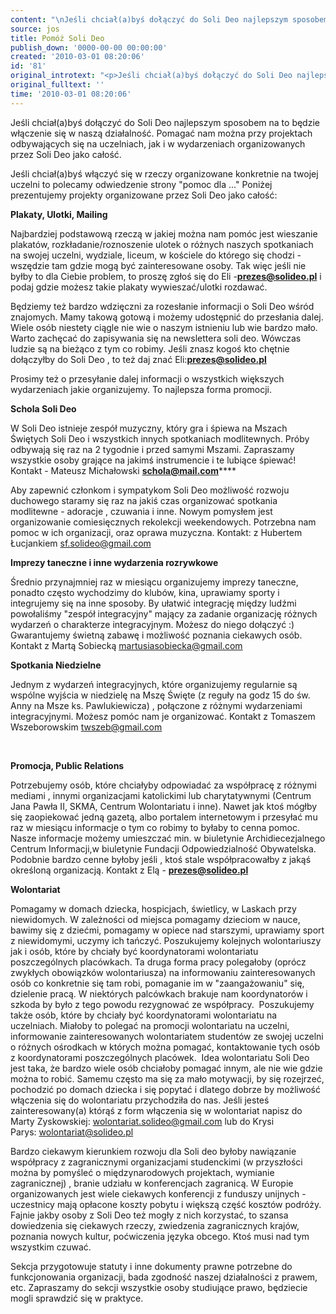 ```yaml
---
content: "\nJeśli chciał(a)byś dołączyć do Soli Deo najlepszym sposobem na to będzie włączenie się w naszą działalność. Pomagać nam można przy projektach odbywających się na uczelniach, jak i w wydarzeniach organizowanych przez Soli Deo jako całość.\n\r\n\nJeśli chciał(a)byś włączyć się w rzeczy organizowane konkretnie na twojej uczelni to polecamy odwiedzenie strony \"pomoc dla ...\" Poniżej prezentujemy projekty organizowane przez Soli Deo jako całość:\n\r\n\n**Plakaty, Ulotki, Mailing**\n\r\n\nNajbardziej podstawową rzeczą w jakiej można nam pomóc jest wieszanie plakatów, rozkładanie/roznoszenie ulotek o różnych naszych spotkaniach na swojej uczelni, wydziale, liceum, w kościele do którego się chodzi - wszędzie tam gdzie mogą być zainteresowane osoby. Tak więc jeśli nie byłby to dla Ciebie problem, to proszę zgłoś się do&nbsp;Eli -**prezes@solideo.pl** i podaj gdzie możesz takie plakaty wywieszać/ulotki rozdawać.\n\r\n\nBędziemy też bardzo wdzięczni za rozesłanie informacji o Soli Deo wśród znajomych. Mamy takową gotową i możemy udostępnić do przesłania dalej. Wiele osób niestety ciągle nie wie o naszym istnieniu lub wie bardzo mało. Warto zachęcać do zapisywania się na newslettera soli deo. Wówczas ludzie są na bieżąco z tym co robimy. Jeśli znasz kogoś kto chętnie dołączyłby do Soli Deo , to też daj znać Eli:**prezes@solideo.pl**\n\r\n\nProsimy też o przesyłanie dalej informacji o wszystkich większych wydarzeniach jakie organizujemy. To najlepsza forma promocji.\n\r\n\n**Schola Soli Deo**\n\r\n\nW Soli Deo istnieje zespół muzyczny, który gra i śpiewa na Mszach Świętych Soli Deo i wszystkich innych spotkaniach modlitewnych. Próby odbywają się raz na 2 tygodnie i przed samymi Mszami. Zapraszamy wszystkie osoby grające na jakimś instrumencie i te lubiące śpiewać! Kontakt - Mateusz Michałowski&nbsp;****schola@mail.com********\n\r\n\n# Spotkania Modlitewne, Rekolekcje comiesięczne\r\n\nAby zapewnić członkom i sympatykom Soli Deo możliwość rozwoju duchowego staramy się raz na jakiś czas organizować spotkania modlitewne - adoracje , czuwania i inne. Nowym pomysłem jest organizowanie comiesięcznych rekolekcji weekendowych.&nbsp;Potrzebna nam pomoc w ich organizacji, oraz oprawa muzyczna. Kontakt:&nbsp;z&nbsp;Hubertem Łucjankiem&nbsp;sf.solideo@gmail.com\n\r\n\n**Imprezy taneczne i inne wydarzenia rozrywkowe**\n\r\n\nŚrednio przynajmniej raz w miesiącu organizujemy imprezy taneczne, ponadto często wychodzimy do klubów, kina, uprawiamy sporty i integrujemy się na inne sposoby. By ułatwić integrację między ludźmi powołaliśmy \"zespół integracyjny\" mający za zadanie organizację różnych wydarzeń o charakterze integracyjnym. Możesz do niego dołączyć :) Gwarantujemy świetną zabawę i możliwość poznania ciekawych osób. Kontakt z Martą Sobiecką&nbsp;martusiasobiecka@gmail.com\n\r\n\n**Spotkania Niedzielne**\n\r\n\nJednym z wydarzeń integracyjnych, które organizujemy regularnie są wspólne wyjścia w niedzielę na Mszę Święte (z reguły na godz 15&nbsp;do św. Anny na Msze ks.&nbsp;Pawlukiewicza)&nbsp;, połączone z różnymi wydarzeniami integracyjnymi. Możesz pomóc nam je organizować. Kontakt z&nbsp;Tomaszem Wszeborowskim&nbsp;twszeb@gmail.com\n\r\n\n\_\n\r\n\n**Promocja, Public Relations**\n\r\n\nPotrzebujemy osób, które chciałyby odpowiadać za współpracę z różnymi mediami , innymi organizacjami katolickimi&nbsp;lub charytatywnymi (Centrum Jana Pawła II, SKMA, Centrum Wolontariatu i inne). Nawet jak ktoś mógłby się zaopiekować jedną gazetą, albo portalem internetowym i przesyłać mu raz w miesiącu informacje o tym co robimy to byłaby to cenna pomoc. Nasze informacje możemy umieszczać min. w biuletynie Archidiecezjalnego Centrum Informacji,w biuletynie Fundacji Odpowiedzialność Obywatelska. Podobnie&nbsp;bardzo cenne byłoby jeśli , ktoś stale współpracowałby z jakąś określoną organizacją.&nbsp;Kontakt z Elą&nbsp;-&nbsp;**prezes@solideo.pl**\n\r\n\n**Wolontariat**\n\r\n\nPomagamy w domach dziecka, hospicjach, świetlicy, w Laskach przy niewidomych. W zależności od miejsca pomagamy dzieciom w nauce, bawimy się z dziećmi, pomagamy w opiece nad starszymi, uprawiamy sport z niewidomymi, uczymy ich tańczyć.\nPoszukujemy kolejnych wolontariuszy jak i osób, które by chciały być koordynatorami wolontariatu poszczególnych placówkach. Ta druga forma pracy polegałoby (oprócz zwykłych obowiązków wolontariusza) na informowaniu zainteresowanych osób co konkretnie się tam robi, pomaganie im w \"zaangażowaniu\" się, dzielenie pracą. W niektórych palcówkach brakuje nam koordynatorów i szkoda by było z tego powodu rezygnować ze współpracy.&nbsp;\nPoszukujemy także osób, które by chciały być koordynatorami wolontariatu na uczelniach. Miałoby to polegać na promocji wolontariatu na uczelni, informowanie zainteresowanych wolontariatem studentów ze swojej uczelni o różnych ośrodkach w których można pomagać, kontaktowanie tych osób z koordynatorami poszczególnych placówek.&nbsp;\nIdea wolontariatu Soli Deo jest taka, że bardzo wiele osób chciałoby pomagać innym, ale nie wie gdzie można to robić. Samemu często ma się za mało motywacji, by się rozejrzeć, pochodzić po domach dziecka i się popytać i dlatego dobrze by możliwość włączenia się do wolontariatu przychodziła do nas.\nJeśli jesteś zainteresowany(a) którąś z form włączenia się w wolontariat napisz do Marty Zyskowskiej:&nbsp;wolontariat.solideo@gmail.com lub do Krysi Parys:&nbsp;wolontariat@solideo.pl\n\r\n\n# Sekcja ds. Współpracy z Zagranicą\r\n\nBardzo ciekawym kierunkiem rozwoju dla Soli deo byłoby nawiązanie współpracy z zagranicznymi organizacjami studenckimi (w przyszłości można by pomyśleć o międzynarodowych projektach, wymianie zagranicznej) , branie udziału w konferencjach zagranicą. W Europie organizowanych jest wiele ciekawych konferencji z funduszy unijnych - uczestnicy mają opłacone koszty pobytu i większą część kosztów podróży. Fajnie jakby osoby z Soli Deo też mogły z nich korzystać, to szansa dowiedzenia się ciekawych rzeczy, zwiedzenia zagranicznych krajów, poznania nowych kultur, poćwiczenia języka obcego.\nKtoś musi nad tym wszystkim czuwać.\n\r\n\n\r\n\n# Sekcja Prawna\r\n\nSekcja przygotowuje statuty i inne dokumenty prawne potrzebne do funkcjonowania organizacji, bada zgodność naszej działalności z prawem, etc. Zapraszamy do sekcji wszystkie osoby studiujące prawo, będziecie mogli sprawdzić się w praktyce.\n\r\n\n# Jeśli chciałbyś włączyć się w którąś z wyżej wymienionych rzeczy , to skontaktuj się z Elą Nowokuńską&nbsp; -&nbsp;prezes@solideo.pl, kom: 790 554 265\r\n\n# "
source: jos
title: Pomóż Soli Deo
publish_down: '0000-00-00 00:00:00'
created: '2010-03-01 08:20:06'
id: '81'
original_introtext: "<p>Jeśli chciał(a)byś dołączyć do Soli Deo najlepszym sposobem na to będzie włączenie się w naszą działalność. Pomagać nam można przy projektach odbywających się na uczelniach, jak i w wydarzeniach organizowanych przez Soli Deo jako całość.</p>\r\n<p>Jeśli chciał(a)byś włączyć się w rzeczy organizowane konkretnie na twojej uczelni to polecamy odwiedzenie strony \"pomoc dla ...\" Poniżej prezentujemy projekty organizowane przez Soli Deo jako całość:</p>\r\n<p><strong>Plakaty, Ulotki, Mailing</strong></p>\r\n<p>Najbardziej podstawową rzeczą w jakiej można nam pomóc jest wieszanie plakatów, rozkładanie/roznoszenie ulotek o różnych naszych spotkaniach na swojej uczelni, wydziale, liceum, w kościele do którego się chodzi - wszędzie tam gdzie mogą być zainteresowane osoby. Tak więc jeśli nie byłby to dla Ciebie problem, to proszę zgłoś się do&nbsp;Eli -<strong><a class=\"ps\" href=\"mailto:prezes.MALPKA.solideo.pl\" style=\"text-decoration: none; color: #ffff55;\">prezes@solideo.pl</a></strong> i podaj gdzie możesz takie plakaty wywieszać/ulotki rozdawać.</p>\r\n<p>Będziemy też bardzo wdzięczni za rozesłanie informacji o Soli Deo wśród znajomych. Mamy takową gotową i możemy udostępnić do przesłania dalej. Wiele osób niestety ciągle nie wie o naszym istnieniu lub wie bardzo mało. Warto zachęcać do zapisywania się na newslettera soli deo. Wówczas ludzie są na bieżąco z tym co robimy. Jeśli znasz kogoś kto chętnie dołączyłby do Soli Deo , to też daj znać Eli:<strong><a class=\"ps\" href=\"mailto:prezes.MALPKA.solideo.pl\" style=\"text-decoration: none; color: #ffff55;\">prezes@solideo.pl</a></strong></p>\r\n<p>Prosimy też o przesyłanie dalej informacji o wszystkich większych wydarzeniach jakie organizujemy. To najlepsza forma promocji.</p>\r\n<p><strong>Schola Soli Deo</strong></p>\r\n<p>W Soli Deo istnieje zespół muzyczny, który gra i śpiewa na Mszach Świętych Soli Deo i wszystkich innych spotkaniach modlitewnych. Próby odbywają się raz na 2 tygodnie i przed samymi Mszami. Zapraszamy wszystkie osoby grające na jakimś instrumencie i te lubiące śpiewać! Kontakt - Mateusz Michałowski&nbsp;<strong><a class=\"ps\" href=\"mailto:&lt;/STRONG&gt;schola.MALPKA.mail.com&lt;STRONG&gt;\" style=\"text-decoration: none; color: #ffff55;\"></a></strong><a class=\"ps\" href=\"mailto:&lt;/STRONG&gt;schola.MALPKA.mail.com&lt;STRONG&gt;\" style=\"text-decoration: none; color: #ffff55;\">schola@mail.com<strong></strong></a><strong></strong></p>\r\n<h5>Spotkania Modlitewne, Rekolekcje comiesięczne</h5>\r\n<p>Aby zapewnić członkom i sympatykom Soli Deo możliwość rozwoju duchowego staramy się raz na jakiś czas organizować spotkania modlitewne - adoracje , czuwania i inne. Nowym pomysłem jest organizowanie comiesięcznych rekolekcji weekendowych.&nbsp;Potrzebna nam pomoc w ich organizacji, oraz oprawa muzyczna. Kontakt:&nbsp;z&nbsp;Hubertem Łucjankiem&nbsp;<a href=\"mailto:sf.solideo@gmail.com\" style=\"text-decoration: none; color: #990000;\">sf.solideo@gmail.com</a></p>\r\n<p><strong>Imprezy taneczne i inne wydarzenia rozrywkowe</strong></p>\r\n<p>Średnio przynajmniej raz w miesiącu organizujemy imprezy taneczne, ponadto często wychodzimy do klubów, kina, uprawiamy sporty i integrujemy się na inne sposoby. By ułatwić integrację między ludźmi powołaliśmy \"zespół integracyjny\" mający za zadanie organizację różnych wydarzeń o charakterze integracyjnym. Możesz do niego dołączyć :) Gwarantujemy świetną zabawę i możliwość poznania ciekawych osób. Kontakt z Martą Sobiecką&nbsp;<a href=\"mailto:martusiasobiecka@gmail.com\" style=\"text-decoration: none; color: #990000;\">martusiasobiecka@gmail.com</a></p>\r\n<p><strong>Spotkania Niedzielne</strong></p>\r\n<p align=\"justify\">Jednym z wydarzeń integracyjnych, które organizujemy regularnie są wspólne wyjścia w niedzielę na Mszę Święte (z reguły na godz 15&nbsp;do św. Anny na Msze ks.&nbsp;Pawlukiewicza)&nbsp;, połączone z różnymi wydarzeniami integracyjnymi. Możesz pomóc nam je organizować. Kontakt z&nbsp;Tomaszem Wszeborowskim&nbsp;<a href=\"mailto:twszeb@gmail.com\" style=\"text-decoration: none; color: #990000;\">twszeb@gmail.com</a></p>\r\n<p>\_</p>\r\n<p><strong>Promocja, Public Relations</strong></p>\r\n<p>Potrzebujemy osób, które chciałyby odpowiadać za współpracę z różnymi mediami , innymi organizacjami katolickimi&nbsp;lub charytatywnymi (Centrum Jana Pawła II, SKMA, Centrum Wolontariatu i inne). Nawet jak ktoś mógłby się zaopiekować jedną gazetą, albo portalem internetowym i przesyłać mu raz w miesiącu informacje o tym co robimy to byłaby to cenna pomoc. Nasze informacje możemy umieszczać min. w biuletynie Archidiecezjalnego Centrum Informacji,w biuletynie Fundacji Odpowiedzialność Obywatelska. Podobnie&nbsp;bardzo cenne byłoby jeśli , ktoś stale współpracowałby z jakąś określoną organizacją.&nbsp;Kontakt z Elą&nbsp;-&nbsp;<strong><a class=\"ps\" href=\"mailto:prezes.MALPKA.solideo.pl\" style=\"text-decoration: none; color: #ffff55;\">prezes@solideo.pl</a></strong></p>\r\n<p><strong>Wolontariat</strong></p>\r\n<p>Pomagamy w domach dziecka, hospicjach, świetlicy, w Laskach przy niewidomych. W zależności od miejsca pomagamy dzieciom w nauce, bawimy się z dziećmi, pomagamy w opiece nad starszymi, uprawiamy sport z niewidomymi, uczymy ich tańczyć.<br />Poszukujemy kolejnych wolontariuszy jak i osób, które by chciały być koordynatorami wolontariatu poszczególnych placówkach. Ta druga forma pracy polegałoby (oprócz zwykłych obowiązków wolontariusza) na informowaniu zainteresowanych osób co konkretnie się tam robi, pomaganie im w \"zaangażowaniu\" się, dzielenie pracą. W niektórych palcówkach brakuje nam koordynatorów i szkoda by było z tego powodu rezygnować ze współpracy.&nbsp;<br />Poszukujemy także osób, które by chciały być koordynatorami wolontariatu na uczelniach. Miałoby to polegać na promocji wolontariatu na uczelni, informowanie zainteresowanych wolontariatem studentów ze swojej uczelni o różnych ośrodkach w których można pomagać, kontaktowanie tych osób z koordynatorami poszczególnych placówek.&nbsp;<br />Idea wolontariatu Soli Deo jest taka, że bardzo wiele osób chciałoby pomagać innym, ale nie wie gdzie można to robić. Samemu często ma się za mało motywacji, by się rozejrzeć, pochodzić po domach dziecka i się popytać i dlatego dobrze by możliwość włączenia się do wolontariatu przychodziła do nas.<br />Jeśli jesteś zainteresowany(a) którąś z form włączenia się w wolontariat napisz do Marty Zyskowskiej:&nbsp;<a href=\"mailto:wolontariat.solideo@gmail.com\" style=\"text-decoration: none; color: #990000;\">wolontariat.solideo@gmail.com</a> lub do Krysi Parys:&nbsp;<a href=\"mailto:wolontariat@solideo.pl\" style=\"text-decoration: none; color: #990000;\">wolontariat@solideo.pl</a></p>\r\n<h5>Sekcja ds. Współpracy z Zagranicą</h5>\r\n<p>Bardzo ciekawym kierunkiem rozwoju dla Soli deo byłoby nawiązanie współpracy z zagranicznymi organizacjami studenckimi (w przyszłości można by pomyśleć o międzynarodowych projektach, wymianie zagranicznej) , branie udziału w konferencjach zagranicą. W Europie organizowanych jest wiele ciekawych konferencji z funduszy unijnych - uczestnicy mają opłacone koszty pobytu i większą część kosztów podróży. Fajnie jakby osoby z Soli Deo też mogły z nich korzystać, to szansa dowiedzenia się ciekawych rzeczy, zwiedzenia zagranicznych krajów, poznania nowych kultur, poćwiczenia języka obcego.<br />Ktoś musi nad tym wszystkim czuwać.</p>\r\n<br />\r\n<h5>Sekcja Prawna</h5>\r\n<p>Sekcja przygotowuje statuty i inne dokumenty prawne potrzebne do funkcjonowania organizacji, bada zgodność naszej działalności z prawem, etc. Zapraszamy do sekcji wszystkie osoby studiujące prawo, będziecie mogli sprawdzić się w praktyce.</p>\r\n<h5>Jeśli chciałbyś włączyć się w którąś z wyżej wymienionych rzeczy , to skontaktuj się z Elą Nowokuńską&nbsp; -&nbsp;<a class=\"ps\" href=\"mailto:prezes.MALPKA.solideo.pl\" style=\"text-decoration: none; color: #ffff55;\">prezes@solideo.pl</a>, kom: 790 554 265</h5>\r\n<h5><skype:span onmouseup=\"javascript:skype_tb_imgOnOff(this,1,'1',true,16,'');return skype_tb_stopEvents();\" class=\"skype_tb_injection\" oncontextmenu=\"javascript:skype_tb_SwitchDrop(this,'1','sms=1');return skype_tb_stopEvents();\" onmousedown=\"javascript:skype_tb_imgOnOff(this,2,'1',true,16,'');return skype_tb_stopEvents();\" onmouseover=\"javascript:skype_tb_imgOnOff(this,1,'1',true,16,'');\" title=\"Call this phone number in Poland with Skype: +48504754742\" onclick=\"javascript:doRunCMD('call','1',null,0);return skype_tb_stopEvents();\" onmouseout=\"javascript:skype_tb_imgOnOff(this,0,'1',true,16,'');\" context=\"504-754-742\"><skype:span class=\"skype_tb_injectionIn\"><skype:span class=\"skype_tb_innerText\">Jesteśmy otwarci też na wasze pomysły i inicjatywy. Masz takową - pisz do Eli :)</skype:span></skype:span></skype:span></h5>"
original_fulltext: ''
time: '2010-03-01 08:20:06'
---
```

Jeśli chciał(a)byś dołączyć do Soli Deo najlepszym sposobem na to będzie włączenie się w naszą działalność. Pomagać nam można przy projektach odbywających się na uczelniach, jak i w wydarzeniach organizowanych przez Soli Deo jako całość.


Jeśli chciał(a)byś włączyć się w rzeczy organizowane konkretnie na twojej uczelni to polecamy odwiedzenie strony "pomoc dla ..." Poniżej prezentujemy projekty organizowane przez Soli Deo jako całość:


**Plakaty, Ulotki, Mailing**


Najbardziej podstawową rzeczą w jakiej można nam pomóc jest wieszanie plakatów, rozkładanie/roznoszenie ulotek o różnych naszych spotkaniach na swojej uczelni, wydziale, liceum, w kościele do którego się chodzi - wszędzie tam gdzie mogą być zainteresowane osoby. Tak więc jeśli nie byłby to dla Ciebie problem, to proszę zgłoś się do&nbsp;Eli -**prezes@solideo.pl** i podaj gdzie możesz takie plakaty wywieszać/ulotki rozdawać.


Będziemy też bardzo wdzięczni za rozesłanie informacji o Soli Deo wśród znajomych. Mamy takową gotową i możemy udostępnić do przesłania dalej. Wiele osób niestety ciągle nie wie o naszym istnieniu lub wie bardzo mało. Warto zachęcać do zapisywania się na newslettera soli deo. Wówczas ludzie są na bieżąco z tym co robimy. Jeśli znasz kogoś kto chętnie dołączyłby do Soli Deo , to też daj znać Eli:**prezes@solideo.pl**


Prosimy też o przesyłanie dalej informacji o wszystkich większych wydarzeniach jakie organizujemy. To najlepsza forma promocji.


**Schola Soli Deo**


W Soli Deo istnieje zespół muzyczny, który gra i śpiewa na Mszach Świętych Soli Deo i wszystkich innych spotkaniach modlitewnych. Próby odbywają się raz na 2 tygodnie i przed samymi Mszami. Zapraszamy wszystkie osoby grające na jakimś instrumencie i te lubiące śpiewać! Kontakt - Mateusz Michałowski&nbsp;****schola@mail.com********




Aby zapewnić członkom i sympatykom Soli Deo możliwość rozwoju duchowego staramy się raz na jakiś czas organizować spotkania modlitewne - adoracje , czuwania i inne. Nowym pomysłem jest organizowanie comiesięcznych rekolekcji weekendowych.&nbsp;Potrzebna nam pomoc w ich organizacji, oraz oprawa muzyczna. Kontakt:&nbsp;z&nbsp;Hubertem Łucjankiem&nbsp;sf.solideo@gmail.com


**Imprezy taneczne i inne wydarzenia rozrywkowe**


Średnio przynajmniej raz w miesiącu organizujemy imprezy taneczne, ponadto często wychodzimy do klubów, kina, uprawiamy sporty i integrujemy się na inne sposoby. By ułatwić integrację między ludźmi powołaliśmy "zespół integracyjny" mający za zadanie organizację różnych wydarzeń o charakterze integracyjnym. Możesz do niego dołączyć :) Gwarantujemy świetną zabawę i możliwość poznania ciekawych osób. Kontakt z Martą Sobiecką&nbsp;martusiasobiecka@gmail.com


**Spotkania Niedzielne**


Jednym z wydarzeń integracyjnych, które organizujemy regularnie są wspólne wyjścia w niedzielę na Mszę Święte (z reguły na godz 15&nbsp;do św. Anny na Msze ks.&nbsp;Pawlukiewicza)&nbsp;, połączone z różnymi wydarzeniami integracyjnymi. Możesz pomóc nam je organizować. Kontakt z&nbsp;Tomaszem Wszeborowskim&nbsp;twszeb@gmail.com


 


**Promocja, Public Relations**


Potrzebujemy osób, które chciałyby odpowiadać za współpracę z różnymi mediami , innymi organizacjami katolickimi&nbsp;lub charytatywnymi (Centrum Jana Pawła II, SKMA, Centrum Wolontariatu i inne). Nawet jak ktoś mógłby się zaopiekować jedną gazetą, albo portalem internetowym i przesyłać mu raz w miesiącu informacje o tym co robimy to byłaby to cenna pomoc. Nasze informacje możemy umieszczać min. w biuletynie Archidiecezjalnego Centrum Informacji,w biuletynie Fundacji Odpowiedzialność Obywatelska. Podobnie&nbsp;bardzo cenne byłoby jeśli , ktoś stale współpracowałby z jakąś określoną organizacją.&nbsp;Kontakt z Elą&nbsp;-&nbsp;**prezes@solideo.pl**


**Wolontariat**


Pomagamy w domach dziecka, hospicjach, świetlicy, w Laskach przy niewidomych. W zależności od miejsca pomagamy dzieciom w nauce, bawimy się z dziećmi, pomagamy w opiece nad starszymi, uprawiamy sport z niewidomymi, uczymy ich tańczyć.
Poszukujemy kolejnych wolontariuszy jak i osób, które by chciały być koordynatorami wolontariatu poszczególnych placówkach. Ta druga forma pracy polegałoby (oprócz zwykłych obowiązków wolontariusza) na informowaniu zainteresowanych osób co konkretnie się tam robi, pomaganie im w "zaangażowaniu" się, dzielenie pracą. W niektórych palcówkach brakuje nam koordynatorów i szkoda by było z tego powodu rezygnować ze współpracy.&nbsp;
Poszukujemy także osób, które by chciały być koordynatorami wolontariatu na uczelniach. Miałoby to polegać na promocji wolontariatu na uczelni, informowanie zainteresowanych wolontariatem studentów ze swojej uczelni o różnych ośrodkach w których można pomagać, kontaktowanie tych osób z koordynatorami poszczególnych placówek.&nbsp;
Idea wolontariatu Soli Deo jest taka, że bardzo wiele osób chciałoby pomagać innym, ale nie wie gdzie można to robić. Samemu często ma się za mało motywacji, by się rozejrzeć, pochodzić po domach dziecka i się popytać i dlatego dobrze by możliwość włączenia się do wolontariatu przychodziła do nas.
Jeśli jesteś zainteresowany(a) którąś z form włączenia się w wolontariat napisz do Marty Zyskowskiej:&nbsp;wolontariat.solideo@gmail.com lub do Krysi Parys:&nbsp;wolontariat@solideo.pl




Bardzo ciekawym kierunkiem rozwoju dla Soli deo byłoby nawiązanie współpracy z zagranicznymi organizacjami studenckimi (w przyszłości można by pomyśleć o międzynarodowych projektach, wymianie zagranicznej) , branie udziału w konferencjach zagranicą. W Europie organizowanych jest wiele ciekawych konferencji z funduszy unijnych - uczestnicy mają opłacone koszty pobytu i większą część kosztów podróży. Fajnie jakby osoby z Soli Deo też mogły z nich korzystać, to szansa dowiedzenia się ciekawych rzeczy, zwiedzenia zagranicznych krajów, poznania nowych kultur, poćwiczenia języka obcego.
Ktoś musi nad tym wszystkim czuwać.






Sekcja przygotowuje statuty i inne dokumenty prawne potrzebne do funkcjonowania organizacji, bada zgodność naszej działalności z prawem, etc. Zapraszamy do sekcji wszystkie osoby studiujące prawo, będziecie mogli sprawdzić się w praktyce.





<!--{{json:{"created_date":"2010-03-01 08:20:06","publish_down":"0000-00-00 00:00:00","id":"81"}}}-->